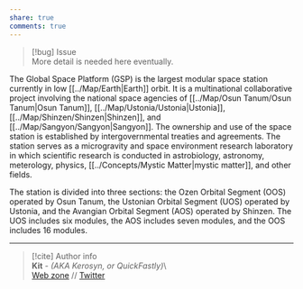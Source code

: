 ```yaml
---  
share: true  
comments: true  
---  
```

> [!bug] Issue  
> More detail is needed here eventually.  
  
The Global Space Platform (GSP) is the largest modular space station currently in low [[../Map/Earth|Earth]] orbit. It is a multinational collaborative project involving the national space agencies of [[../Map/Osun Tanum/Osun Tanum|Osun Tanum]], [[../Map/Ustonia/Ustonia|Ustonia]], [[../Map/Shinzen/Shinzen|Shinzen]], and [[../Map/Sangyon/Sangyon|Sangyon]]. The ownership and use of the space station is established by intergovernmental treaties and agreements. The station serves as a microgravity and space environment research laboratory in which scientific research is conducted in astrobiology, astronomy, meterology, physics, [[../Concepts/Mystic Matter|mystic matter]], and other fields.  
  
The station is divided into three sections: the Ozen Orbital Segment (OOS) operated by Osun Tanum, the Ustonian Orbital Segment (UOS) operated by Ustonia, and the Avangian Orbital Segment (AOS) operated by Shinzen. The UOS includes six modules, the AOS includes seven modules, and the OOS includes 16 modules.  
  
-----  
> [!cite] Author info  
> **Kit** - *(AKA Kerosyn, or QuickFastly)*\  
> [Web zone](https://kitabe.link) // [Twitter](https://twitter.com/Kerosyn_)
